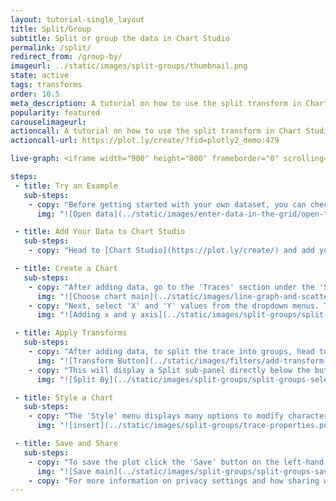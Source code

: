 ```yaml
---
layout: tutorial-single_layout
title: Split/Group
subtitle: Split or group the data in Chart Studio
permalink: /split/
redirect_from: /group-by/
imageurl: ../static/images/split-groups/thumbnail.png
state: active
tags: transforms
order: 10.5
meta_description: A tutorial on how to use the split transform in Chart Studio.
popularity: featured
carouselimageurl:
actioncall: A tutorial on how to use the split transform in Chart Studio.
actioncall-url: https://plot.ly/create/?fid=plotly2_demo:479

live-graph: <iframe width="900" height="800" frameborder="0" scrolling="no" src="//plot.ly/~plotly2_demo/479.embed"></iframe>

steps:
 - title: Try an Example
   sub-steps:
    - copy: "Before getting started with your own dataset, you can check out an example. You can use the data featured in this tutorial by clicking on 'Open This Data in Chart Studio' on the left-hand side. It'll open in your workspace."
      img: "![Open data](../static/images/enter-data-in-the-grid/open-this-data.png)"

 - title: Add Your Data to Chart Studio
   sub-steps:
    - copy: "Head to [Chart Studio](https://plot.ly/create/) and add your data. You have the option of typing directly in the grid, uploading your file, or entering the URL of an online dataset. Chart Studio accepts .xls, .xlsx, or .csv files. For more information on how to enter your data, see [this](https://help.plot.ly/add-data-to-the-plotly-grid/) tutorial."

 - title: Create a Chart
   sub-steps:
    - copy: "After adding data, go to the 'Traces' section under the 'Structure' menu on the left-hand side, then choose the 'Type' of trace. In this tutorial, 'Scatter' plot is used."
      img: "![Choose chart main](../static/images/line-graph-and-scatter-plot-with-excel/scatter-choose-chart.png)"
    - copy: "Next, select 'X' and 'Y' values from the dropdown menus. This will create a raw scatter trace, as seen below."
      img: "![Adding x and y axis](../static/images/split-groups/split-groups-import-data.png)"

 - title: Apply Transforms
   sub-steps:
    - copy: "After adding data, to split the trace into groups, head to the 'Transforms' section under the 'Structure' menu. Click on the '+ Transform' button on the top right corner of the panel and then choose the 'Split' option."
      img: "![Transform Button](../static/images/filters/add-transform.png)"
    - copy: "This will display a Split sub-panel directly below the button as seen below. Here, you can choose the data column containing the categories based on which you can split the trace; use the dropdown menu next to the attribute 'By' and then choose the desired data column."
      img: "![Split By](../static/images/split-groups/split-groups-select-by.gif)"

 - title: Style a Chart
   sub-steps:
    - copy: "The 'Style' menu displays many options to modify characteristics of the overall chart layout or the individual traces. To see more options about styling the chart visit the [style and layout](https://help.plot.ly/tutorials/#layout) section of the Chart Studio documentation."
      img: "![insert](../static/images/split-groups/trace-properties.png)"

 - title: Save and Share
   sub-steps:
    - copy: "To save the plot click the 'Save' button on the left-hand side. A save modal will appear, as seen below, where you can specify the filenames and privacy settings for your plot and data grid."
      img: "![Save main](../static/images/split-groups/split-groups-save-main.png)"
    - copy: "For more information on privacy settings and how sharing works, visit Chart Studio's [sharing tutorial](http://help.plot.ly/save-share-and-export-in-plotly/)."
---
```

